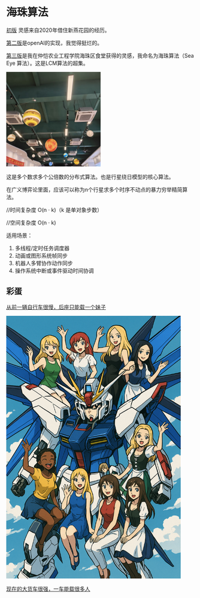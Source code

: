 # 海珠算法

[初版](v1) 灵感来自2020年借住新燕花园的经历。

[第二版](v2)是openAI的实现，我觉得挺烂的。

[第三版](v3)是我在仲恺农业工程学院海珠区食堂获得的灵感，我命名为海珠算法（Sea Eye 算法）。这是LCM算法的超集。

<img src="/docs/zhku.jpeg" alt="zhku" style="width:50%;" />

这是多个数求多个公倍数的分布式算法。也是行星绕日模型的核心算法。

在广义博弈论里面，应该可以称为n个行星求多个时序不动点的暴力穷举精简算法。

//时间复杂度 O(n · k)（k 是单对象步数）

//空间复杂度 O(n · k)

适用场景：

1. 多线程/定时任务调度器
1. 动画或图形系统帧同步
1. 机器人多臂协作动作同步
1. 操作系统中断或事件驱动时间协调

## 彩蛋

[从前一辆自行车很慢，后座只能载一个妹子](rich.go#L6)

<a href="https://www.youtube.com/watch?v=ACVJRLrXLwc&ab_channel=%E8%98%8B%E8%98%8B%E6%BE%8E%E6%BE%8EPINPINPONPON" target="_blank">
  <img src="/docs/sea_eye.png" alt="年轻又好看" style="max-width:700px;max-height:700px; height:auto;">
</a>

[现在的大货车很强，一车能载很多人](rich.go#L18)
